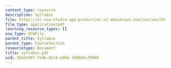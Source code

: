 ```yaml
---
content_type: resource
description: Syllabus
file: https://ol-ocw-studio-app-production.s3.amazonaws.com/courses/24-942-grammar-of-a-less-familiar-language-spring-2003/3b43e987fe4b82c8edbb3d08d4c29989_syllabus.pdf
file_type: application/pdf
learning_resource_types: []
ocw_type: OCWFile
parent_title: Syllabus
parent_type: CourseSection
resourcetype: Document
title: syllabus.pdf
uid: 3b43e987-fe4b-82c8-edbb-3d08d4c29989
---
```


